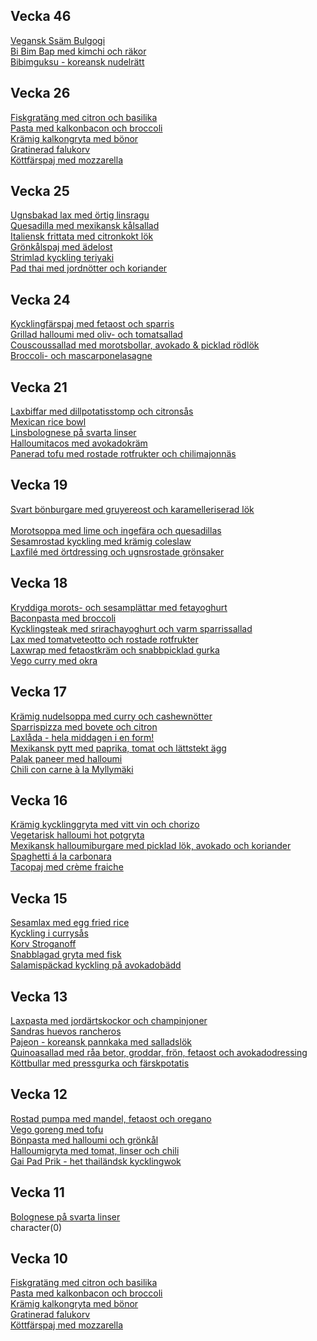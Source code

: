 


## Vecka 46

  [Vegansk Ssäm Bulgogi](/recipes/asiatiskt/vegansk-ssam-bulgogi.md)<br/>[Bi Bim Bap med kimchi och räkor](/recipes/asiatiskt/bi-bim-bap-med-kimchi-och-rakor.md)<br/>[Bibimguksu - koreansk nudelrätt](/recipes/asiatiskt/bibimguksu---koreansk-nudelratt.md)



## Vecka 26

  [Fiskgratäng med citron och basilika](/recipes/fisk/fiskgratang-med-citron-och-basilika.md)<br/>[Pasta med kalkonbacon och broccoli](/recipes/kyckling/pasta-med-kalkonbacon-och-broccoli.md)<br/>[Krämig kalkongryta med bönor](/recipes/kyckling/kramig-kalkongryta-med-bonor.md)<br/>[Gratinerad falukorv](/recipes/korv/gratinerad-falukorv.md)<br/>[Köttfärspaj med mozzarella](/recipes/kottfars/kottfarspaj-med-mozzarella.md)



## Vecka 25

  [Ugnsbakad lax med örtig linsragu](/recipes/fisk/ugnsbakad-lax-med-ortig-linsragu.md)<br/>[Quesadilla med mexikansk kålsallad](/recipes/texmex/quesadilla-med-mexikansk-kalsallad.md)<br/>[Italiensk frittata med citronkokt lök](/recipes/vegetariskt/italiensk-frittata-med-citronkokt-lok.md)<br/>[Grönkålspaj med ädelost](/recipes/vegetariskt/gronkalspaj-med-adelost.md)<br/>[Strimlad kyckling teriyaki](/recipes/kyckling/strimlad-kyckling-teriyaki.md)<br/>[Pad thai med jordnötter och koriander](/recipes/vegetariskt/pad-thai-med-jordnotter-och-koriander.md)



## Vecka 24

  [Kycklingfärspaj med fetaost och sparris](/recipes/kyckling/kycklingfarspaj-med-fetaost-och-sparris.md)<br/>[Grillad halloumi med oliv- och tomatsallad](/recipes/vegetariskt/grillad-halloumi-med-oliv--och-tomatsallad.md)<br/>[Couscoussallad med morotsbollar, avokado & picklad rödlök](/recipes/vegetariskt/couscoussallad-med-morotsbollar-avokado-&-picklad-rodlok.md)<br/>[Broccoli- och mascarponelasagne](/recipes/vegetariskt/broccoli--och-mascarponelasagne.md)



## Vecka 21

  [Laxbiffar med dillpotatisstomp och citronsås](/recipes/fisk/laxbiffar-med-dillpotatisstomp-och-citronsas.md)<br/>[Mexican rice bowl](/recipes/texmex/mexican-rice-bowl.md)<br/>[Linsbolognese på svarta linser](/recipes/vegetariskt/linsbolognese-pa-svarta-linser.md)<br/>[Halloumitacos med avokadokräm](/recipes/texmex/halloumitacos-med-avokadokram.md)<br/>[Panerad tofu med rostade rotfrukter och chilimajonnäs](/recipes/vegetariskt/panerad-tofu-med-rostade-rotfrukter-och-chilimajonnas.md)



## Vecka 19

  <a href="svart-bonburgare-med-gruyereost-och-karamelliserad-lok.html" title="">Svart bönburgare med gruyereost och karamelleriserad lök</a><br><br/>[Morotsoppa med lime och ingefära och quesadillas](/recipes/vegetariskt/morotsoppa-med-lime-och-ingefara-och-quesadillas.md)<br/>[Sesamrostad kyckling med krämig coleslaw](/recipes/kyckling/sesamrostad-kyckling-med-kramig-coleslaw.md)<br/>[Laxfilé med örtdressing och ugnsrostade grönsaker](/recipes/fisk/laxfilé-med-ortdressing-och-ugnsrostade-gronsaker.md)



## Vecka 18

  [Kryddiga morots- och sesamplättar med fetayoghurt](/recipes/vegetariskt/kryddiga-morots--och-sesamplattar-med-fetayoghurt.md)<br/>[Baconpasta med broccoli](/recipes/pasta/baconpasta-med-broccoli.md)<br/>[Kycklingsteak med srirachayoghurt och varm sparrissallad](/recipes/kyckling/kycklingsteak-med-srirachayoghurt-och-varm-sparrissallad.md)<br/>[Lax med tomatveteotto och rostade rotfrukter](/recipes/fisk/lax-med-tomatveteotto-och-rostade-rotfrukter.md)<br/>[Laxwrap med fetaostkräm och snabbpicklad gurka](/recipes/fisk/laxwrap-med-fetaostkram-och-snabbpicklad-gurka.md)<br/>[Vego curry med okra](/recipes/vegetariskt/vego-curry-med-okra.md)



## Vecka 17

  [Krämig nudelsoppa med curry och cashewnötter](/recipes/vegetariskt/kramig-nudelsoppa-med-curry-och-cashewnotter.md)<br/>[Sparrispizza med bovete och citron](/recipes/vegetariskt/sparrispizza-med-bovete-och-citron.md)<br/>[Laxlåda - hela middagen i en form!](/recipes/fisk/laxlada---hela-middagen-i-en-form!.md)<br/>[Mexikansk pytt med paprika, tomat och lättstekt ägg](/recipes/texmex/mexikansk-pytt-med-paprika-tomat-och-lattstekt-agg.md)<br/>[Palak paneer med halloumi](/recipes/vegetariskt/palak-paneer-med-halloumi.md)<br/>[Chili con carne à la Myllymäki](/recipes/texmex/chili-con-carne-à-la-myllymaki.md)



## Vecka 16

  [Krämig kycklinggryta med vitt vin och chorizo](/recipes/kyckling/kramig-kycklinggryta-med-vitt-vin-och-chorizo.md)<br/>[Vegetarisk halloumi hot potgryta](/recipes/vegetariskt/vegetarisk-halloumi-hot-potgryta.md)<br/>[Mexikansk halloumiburgare med picklad lök, avokado och koriander](/recipes/vegetariskt/mexikansk-halloumiburgare-med-picklad-lok-avokado-och-koriander.md)<br/>[Spaghetti á la carbonara](/recipes/pasta/spaghetti-á-la-carbonara.md)<br/>[Tacopaj med crème fraiche](/recipes/texmex/tacopaj-med-crème-fraiche.md)



## Vecka 15

  [Sesamlax med egg fried rice](/recipes/fisk/sesamlax-med-egg-fried-rice.md)<br/>[Kyckling i currysås](/recipes/kyckling/kyckling-i-currysas.md)<br/>[Korv Stroganoff](/recipes/korv/korv-stroganoff.md)<br/>[Snabblagad gryta med fisk](/recipes/fisk/snabblagad-gryta-med-fisk.md)<br/>[Salamispäckad kyckling på avokadobädd](/recipes/kyckling/salamispackad-kyckling-pa-avokadobadd.md)



## Vecka 13

  [Laxpasta med jordärtskockor och champinjoner](/recipes/fisk/laxpasta-med-jordartskockor-och-champinjoner.md)<br/>[Sandras huevos rancheros](/recipes/texmex/sandras-huevos-rancheros.md)<br/>[Pajeon - koreansk pannkaka med salladslök](/recipes/vegetariskt/pajeon---koreansk-pannkaka-med-salladslok.md)<br/>[Quinoasallad med råa betor, groddar, frön, fetaost och avokadodressing](/recipes/vegetariskt/quinoasallad-med-raa-betor-groddar,-fron,-fetaost-och-avokadodressing.md)<br/>[Köttbullar med pressgurka och färskpotatis](/recipes/kottfars/kottbullar-med-pressgurka-och-farskpotatis.md)



## Vecka 12

  [Rostad pumpa med mandel, fetaost och oregano](/recipes/vegetariskt/rostad-pumpa-med-mandel-fetaost-och-oregano.md)<br/>[Vego goreng med tofu](/recipes/vegetariskt/vego-goreng-med-tofu.md)<br/>[Bönpasta med halloumi och grönkål](/recipes/vegetariskt/bonpasta-med-halloumi-och-gronkal.md)<br/>[Halloumigryta med tomat, linser och chili](/recipes/vegetariskt/halloumigryta-med-tomat-linser-och-chili.md)<br/>[Gai Pad Prik - het thailändsk kycklingwok](/recipes/kyckling/gai-pad-prik---het-thailandsk-kycklingwok.md)



## Vecka 11

  [Bolognese på svarta linser](/recipes/vegetariskt/bolognese-pa-svarta-linser.md)<br/>character(0)



## Vecka 10

  [Fiskgratäng med citron och basilika](/recipes/fisk/fiskgratang-med-citron-och-basilika.md)<br/>[Pasta med kalkonbacon och broccoli](/recipes/kyckling/pasta-med-kalkonbacon-och-broccoli.md)<br/>[Krämig kalkongryta med bönor](/recipes/kyckling/kramig-kalkongryta-med-bonor.md)<br/>[Gratinerad falukorv](/recipes/korv/gratinerad-falukorv.md)<br/>[Köttfärspaj med mozzarella](/recipes/kottfars/kottfarspaj-med-mozzarella.md)
